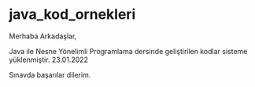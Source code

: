 # java_kod_ornekleri

Merhaba Arkadaşlar,

Java ile Nesne Yönelimli Programlama dersinde geliştirilen kodlar sisteme yüklenmiştir.
23.01.2022

Sınavda başarılar dilerim.
